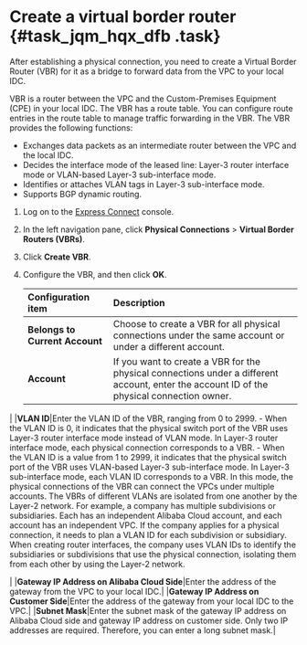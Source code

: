 # Create a virtual border router {#task_jqm_hqx_dfb .task}

After establishing a physical connection, you need to create a Virtual Border Router \(VBR\) for it as a bridge to forward data from the VPC to your local IDC.

VBR is a router between the VPC and the Custom-Premises Equipment \(CPE\) in your local IDC. The VBR has a route table. You can configure route entries in the route table to manage traffic forwarding in the VBR. The VBR provides the following functions:

-   Exchanges data packets as an intermediate router between the VPC and the local IDC.
-   Decides the interface mode of the leased line: Layer-3 router interface mode or VLAN-based Layer-3 sub-interface mode.
-   Identifies or attaches VLAN tags in Layer-3 sub-interface mode.
-   Supports BGP dynamic routing.

1.  Log on to the [Express Connect](https://expressconnectnext.console.aliyun.com) console. 
2.  In the left navigation pane, click **Physical Connections** \> **Virtual Border Routers \(VBRs\)**. 
3.  Click **Create VBR**. 
4.  Configure the VBR, and then click **OK**. 

    |Configuration item|Description|
    |:-----------------|:----------|
    |**Belongs to Current Account**|Choose to create a VBR for all physical connections under the same account or under a different account.|
    |**Account**| If you want to create a VBR for the physical connections under a different account, enter the account ID of the physical connection owner.

 |
    |**VLAN ID**|Enter the VLAN ID of the VBR, ranging from 0 to 2999.    -   When the VLAN ID is 0, it indicates that the physical switch port of the VBR uses Layer-3 router interface mode instead of VLAN mode. In Layer-3 router interface mode, each physical connection corresponds to a VBR.
    -   When the VLAN ID is a value from 1 to 2999, it indicates that the physical switch port of the VBR uses VLAN-based Layer-3 sub-interface mode. In Layer-3 sub-interface mode, each VLAN ID corresponds to a VBR. In this mode, the physical connections of the VBR can connect the VPCs under multiple accounts. The VBRs of different VLANs are isolated from one another by the Layer-2 network.
For example, a company has multiple subdivisions or subsidiaries. Each has an independent Alibaba Cloud account, and each account has an independent VPC. If the company applies for a physical connection, it needs to plan a VLAN ID for each subdivision or subsidiary. When creating router interfaces, the company uses VLAN IDs to identify the subsidiaries or subdivisions that use the physical connection, isolating them from each other by using the Layer-2 network.

|
    |**Gateway IP Address on Alibaba Cloud Side**|Enter the address of the gateway from the VPC to your local IDC.|
    |**Gateway IP Address on Customer Side**|Enter the address of the gateway from your local IDC to the VPC.|
    |**Subnet Mask**|Enter the subnet mask of the gateway IP address on Alibaba Cloud side and gateway IP address on customer side. Only two IP addresses are required. Therefore, you can enter a long subnet mask.|


